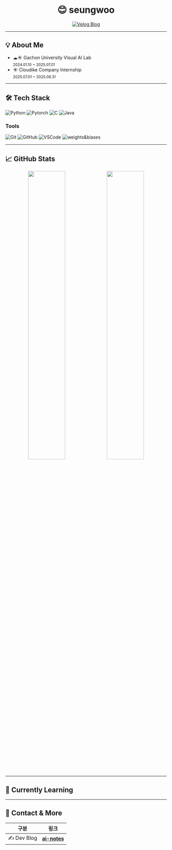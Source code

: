 <div align="center">

# 😊 seungwoo

[![Velog Blog](https://img.shields.io/badge/Velog-BLOG-20C997?style=flat-square&logo=velog&logoColor=white)](https://velog.io/@swoo531)

</div>

---

## 💡 About Me

- ☁☀️ Gachon University Visual AI Lab  
  <sub>2024.01.10 ~ 2025.07.01</sub>
- ☀️ Cloudike Company Internship  
  <sub>2025.07.01 ~ 2025.08.31</sub>


---

## 🛠 Tech Stack

![Python](https://img.shields.io/badge/Python-3776AB?style=flat&logo=python&logoColor=white)
![Pytorch](https://img.shields.io/badge/Pytorch-EE4C2C?style=flat&logo=Pytorch&logoColor=white)
![C](https://img.shields.io/badge/C-A8B9CC?style=flat&logo=C&logoColor=white)
![Java](https://img.shields.io/badge/Java-007396?style=flat&logo=java&logoColor=white)

### Tools
![Git](https://img.shields.io/badge/Git-F05032?style=flat&logo=git&logoColor=white)
![GitHub](https://img.shields.io/badge/GitHub-181717?style=flat&logo=github&logoColor=white)
![VSCode](https://img.shields.io/badge/VSCode-007ACC?style=flat&logo=visualstudiocode&logoColor=white)
![weights&biases](https://img.shields.io/badge/weights&biases-FFBE00?style=flat&logo=weights&biases&logoColor=white)

---

## 📈 GitHub Stats

<div align="center">

<img src="https://github-readme-stats.vercel.app/api?username=Jeonseungwoo1&show_icons=true&theme=transparent&hide_border=true&rank_icon=percentile" width="48%"/>
<img src="https://github-readme-stats.vercel.app/api/top-langs/?username=Jeonseungwoo1&layout=compact&theme=transparent&hide_border=true&langs_count=6" width="48%"/>

</div>

---

## 🚀 Currently Learning


---

## 🔗 Contact & More

| 구분 | 링크 |
|------|------|
| ✍️ Dev Blog | [**ai-notes**](https://velog.io/@swoo531) |
